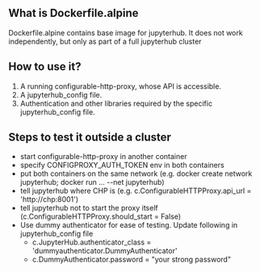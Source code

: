 ## What is Dockerfile.alpine
Dockerfile.alpine  contains base image for jupyterhub. It does not work independently, but only as part of a full jupyterhub cluster

## How to use it?

1. A running configurable-http-proxy, whose API is accessible. 
2. A jupyterhub_config file.
3. Authentication and other libraries required by the specific jupyterhub_config file.


## Steps to test it outside a cluster

* start configurable-http-proxy in another container
* specify CONFIGPROXY_AUTH_TOKEN env in both containers
* put both containers on the same network (e.g. docker create network jupyterhub; docker run ... --net jupyterhub)
* tell jupyterhub where CHP is (e.g. c.ConfigurableHTTPProxy.api_url = 'http://chp:8001')
* tell jupyterhub not to start the proxy itself (c.ConfigurableHTTPProxy.should_start = False)
* Use dummy authenticator for ease of testing. Update following in jupyterhub_config file
    - c.JupyterHub.authenticator_class = 'dummyauthenticator.DummyAuthenticator'
    - c.DummyAuthenticator.password = "your strong password"

